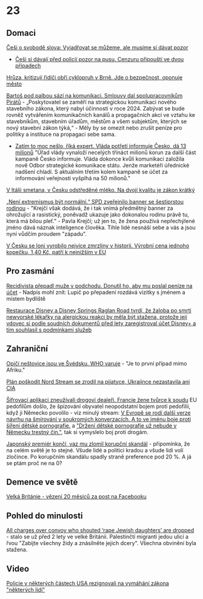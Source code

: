# 23

## Domaci 

[Češi o svobodě slova: Vyjadřovat se můžeme, ale musíme si dávat pozor](https://www.novinky.cz/clanek/domaci-cesi-o-svobode-slova-vyjadrovat-se-muzeme-ale-musime-si-davat-pozor-40484619)
  * [Češi si dávají před policií pozor na pusu. Cenzuru připouští ve dvou případech](https://www.idnes.cz/zpravy/domaci/omezeni-svobody-slova-v-konkretnich-situacich-cenzura-je-pripustna.A240819_135109_domaci_zof)

[Hrůza, kritizují řidiči obří cyklopruh v Brně. Jde o bezpečnost, oponuje město](https://www.idnes.cz/brno/zpravy/cyklodoprava-autodoprava-cyklopruh-kohoutovice-protesty-zloba.A240816_813086_brno-zpravy_coch)

[Bartoš pod palbou sází na komunikaci. Smlouvy dal spolupracovníkům Pirátů](https://www.novinky.cz/clanek/domaci-bartos-pod-palbou-sazi-na-komunikaci-smlouvy-dal-spolupracovnikum-piratu-40484254) - „Poskytovatel se zaměří na strategickou komunikaci nového stavebního zákona, který nabyl účinnosti v roce 2024. Zabývat se bude rovněž vytvářením komunikačních kanálů a propagačních akcí ve vztahu ke stavebníkům, stavebním úřadům, městům a všem subjektům, kterých se nový stavební zákon týká,“ - Měly by se omezit nebo zrušit peníze pro politiky a instituce na propagaci sebe sama.

  * [Zatím to moc nešlo, říká expert. Vláda potřetí informuje Česko, dá 13 milionů](https://www.idnes.cz/zpravy/domaci/kampan-urad-vlady-cesko-informuje-treti-cast-komunikace-s-verejnosti-miliony-korun.A240805_091234_domaci_vank) "Úřad vlády vynaloží necelých třináct milionů korun za další část kampaně Česko informuje. Vláda dokonce kvůli komunikaci založila nově Odbor strategické komunikace státu. Jenže marketéři úřednické nadšení chladí. S aktuálním třetím kolem kampaně se účet za informování veřejnosti vyšplhá na 50 milionů."

[V Itálii smetana, v Česku odstředěné mléko. Na dvojí kvalitu je zákon krátký](https://www.novinky.cz/clanek/ekonomika-v-italii-smetana-v-cesku-odstredene-mleko-na-dvoji-kvalitu-je-zakon-kratky-40483962)

[„Není extremismus být normální.“ SPD zveřejnilo banner se šestiprstou rodinou](https://www.idnes.cz/zpravy/domaci/spd-kampan-politika-volby-kraje-rodina-sest-prstu-banner.A240813_165920_domaci_svm) - "Krejčí však dodává, že i tak vnímá předmětný banner za ohrožující a rasistický, poněvadž ukazuje jako dokonalou rodinu právě tu, která má bílou pleť." - Pavla Krejčí; už jen to, že žena používá nepřechýlené jméno dává náznak inteligence člověka. Tihle lidé nesnáší sebe a vás a jsou nyní vůdčím proudem "západu".

[V Česku se loni vyrobilo nejvíce zmrzliny v historii. Výrobní cena jednoho kopečku, 1,40 Kč, patří k nejnižším v EU](https://zpravy.kurzy.cz/780075-v-cesku-se-loni-vyrobilo-nejvice-zmrzliny-v-historii-vyrobni-cena-jednoho-kopecku-1-40-kc-patri/)

## Pro zasmání
[Recidivista přepadl muže v podchodu. Donutil ho, aby mu poslal peníze na účet](https://www.novinky.cz/clanek/krimi-recidivista-prepadl-muze-v-podchodu-donutil-ho-aby-mu-poslal-penize-na-ucet-40483931) - Nadpis mohl znít: Lupič po přepadení rozdává vizitky s jménem a místem bydliště

[Restaurace Disney a Disney Springs Raglan Road tvrdí, že žaloba po smrti newyorské lékařky na alergickou reakci by měla být stažena, protože její vdovec si podle soudních dokumentů před lety zaregistroval účet Disney+ a tím souhlasil s podmínkami služeb](https://www.foxbusiness.com/lifestyle/disney-citing-widowers-app-account-ticket-purchase-reason-throw-out-fatal-allergic-reaction-lawsuit)

## Zahraniční

[Opičí neštovice jsou ve Švédsku. WHO varuje](https://www.novinky.cz/clanek/zahranicni-evropa-prvni-pripad-mimo-afriku-opici-nestovice-jsou-ve-svedsku-40484302) - "Je to první případ mimo Afriku."

[Plán poškodit Nord Stream se zrodil na pijatyce, Ukrajince nezastavila ani CIA](https://www.idnes.cz/zpravy/zahranicni/nord-stream-ukrajina-vybuch-tajna-operace-wsj.A240815_113200_zahranicni_bro)

[Šifrovací aplikaci zneužívali drogoví dealeři. Francie žene tvůrce k soudu](https://www.novinky.cz/clanek/internet-a-pc-software-sifrovaci-aplikaci-zneuzivali-drogovi-dealeri-francie-zene-tvurce-k-soudu-40484021) EU pedofilům došlo, že špízování obyvatel neopodstatní bojem proti pedofilii, když ji Německo povolilo - viz minulý stream: [V Evropě se rodí další verze návrhu na šmírování v soukromých konverzacích. A to ve jménu boje proti šíření dětské pornografie.](https://echo24.cz/a/H9mfZ/zpravy-svet-navrh-eu-smirovani-zpravy-skenovani-soukromych-konverzaci) a ["Držení dětské pornografie už nebude v Německu trestný čin."](https://www.novinky.cz/clanek/zahranicni-nemecko-snizilo-tresty-za-drzeni-detske-pornografie-40472973), tak si vymyslelo boj proti drogám.

[Japonský premiér končí, vaz mu zlomil korupční skandál](https://www.novinky.cz/clanek/zahranicni-konci-v-politice-40484016) - připomínka, že na celém světě je to stejné. Všude lidé a politici kradou a všude lidi volí zločince. Po korupčním skandálu spadly straně preference pod 20 %. A já se ptám proč ne na 0?

## Demence ve světě
[Velká Británie - vězení 20 měsíců za post na Facebooku](https://www.youtube.com/shorts/16O8ZyCO94k)

## Pohled do minulosti 

[All charges over convoy who shouted ‘rape Jewish daughters’ are dropped](https://metro.co.uk/2022/11/20/all-charges-over-convoy-who-shouted-rape-jewish-daughters-are-dropped-17793247/) - stalo se už před 2 lety ve velké Británii. Palestinčtí migranti jedou ulicí a řvou "Zabijte všechny židy a znásilněte jejich dcery". Všechna obvinění byla stažena.

## Video
[Policie v některých částech USA rezignovali na vymáhání zákona "některých lidí"](https://youtube.com/shorts/ykgPPCA3G5Q)
